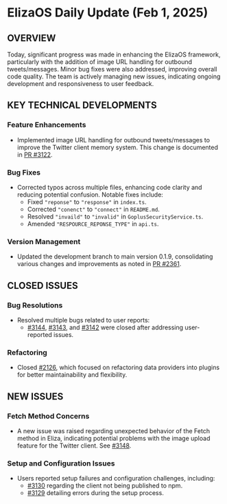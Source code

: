 # ElizaOS Daily Update (Feb 1, 2025)

## OVERVIEW 
Today, significant progress was made in enhancing the ElizaOS framework, particularly with the addition of image URL handling for outbound tweets/messages. Minor bug fixes were also addressed, improving overall code quality. The team is actively managing new issues, indicating ongoing development and responsiveness to user feedback.

## KEY TECHNICAL DEVELOPMENTS

### Feature Enhancements
- Implemented image URL handling for outbound tweets/messages to improve the Twitter client memory system. This change is documented in [PR #3122](https://github.com/elizaos/eliza/pull/3122).

### Bug Fixes
- Corrected typos across multiple files, enhancing code clarity and reducing potential confusion. Notable fixes include:
  - Fixed `"reponse"` to `"response"` in `index.ts`.
  - Corrected `"conenct"` to `"connect"` in `README.md`.
  - Resolved `"invaild"` to `"invalid"` in `GoplusSecurityService.ts`.
  - Amended `"RESPOURCE_REPONSE_TYPE"` in `api.ts`.

### Version Management
- Updated the development branch to main version 0.1.9, consolidating various changes and improvements as noted in [PR #2361](https://github.com/elizaos/eliza/pull/2361).

## CLOSED ISSUES

### Bug Resolutions
- Resolved multiple bugs related to user reports:
  - [#3144](https://github.com/elizaos/eliza/issues/3144), [#3143](https://github.com/elizaos/eliza/issues/3143), and [#3142](https://github.com/elizaos/eliza/issues/3142) were closed after addressing user-reported issues.

### Refactoring
- Closed [#2126](https://github.com/elizaos/eliza/issues/2126), which focused on refactoring data providers into plugins for better maintainability and flexibility.

## NEW ISSUES

### Fetch Method Concerns
- A new issue was raised regarding unexpected behavior of the Fetch method in Eliza, indicating potential problems with the image upload feature for the Twitter client. See [#3148](https://github.com/elizaos/eliza/issues/3148).

### Setup and Configuration Issues
- Users reported setup failures and configuration challenges, including:
  - [#3130](https://github.com/elizaos/eliza/issues/3130) regarding the client not being published to npm.
  - [#3129](https://github.com/elizaos/eliza/issues/3129) detailing errors during the setup process.